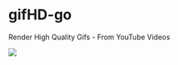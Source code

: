 # gifHD-go

Render High Quality Gifs - From YouTube Videos

![](https://github.com/whiteShtef/gifHD-go/raw/master/EXAMPLE_RENDERS/plants.gif)
